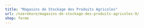 ```yaml
---
title: "Magasins de Stockage des Produits Agricoles"
url: /nzerekore/magasins-de-stockage-des-produits-agricoles-9/
shop: ferme
---
```

